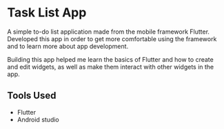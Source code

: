 # Task List App

A simple to-do list application made from the mobile framework Flutter.
Developed this app in order to get more comfortable using the framework
and to learn more about app development.

Building this app helped me learn the basics of Flutter and how to
create and edit widgets, as well as make them interact with other widgets in the app.

## Tools Used
 - Flutter
 - Android studio

